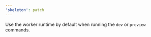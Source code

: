 ```yaml
---
'skeleton': patch
---
```


Use the worker runtime by default when running the `dev` or `preview` commands.
